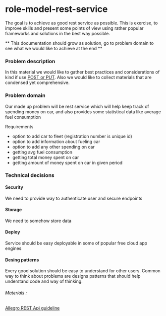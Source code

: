 # role-model-rest-service
The goal is to achieve as good rest service as possible. This is exercise, to improve skills and present some points of view using rather popular frameworks and solutions in the best way possible. 

** This documentation should grow as solution, go to problem domain to see what we would like to achieve at the end ** 

### Problem description 

In this material we would like to gather best practices and considerations of kind if use [POST or PUT](https://stackoverflow.com/questions/630453/put-vs-post-in-rest). 
Also we would like to collect materials that are condensed yet comprehensive. 


### Problem domain  

Our made up problem will be rest service which will help keep track of spending money on car, and also provides some statistical data like average fuel consumption

Requirements 
* option to add car to fleet (registration number is unique id) 
* option to add information about fueling car
* option to add any other spending on car
* getting avg fuel consumption 
* getting total money spent on car 
* getting amount of money spent on car in given period

### Technical decisions 

#### Security 
We need to provide way to authenticate user and secure endpoints

#### Storage 
We need to somehow store data 

#### Deploy 
Service should be easy deployable in some of popular free cloud app engines 

#### Desing patterns 
Every good solution should be easy to understand for other users. Common way to think about problems are designs patterns that should help understand code and way of thinking.

 

###### Materials : 

[Allegro REST Api guideline](https://github.com/allegro/restapi-guideline)

